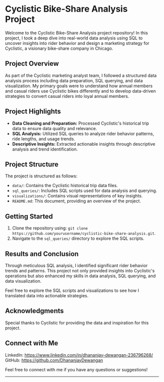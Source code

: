 # Cyclistic Bike-Share Analysis Project

Welcome to the Cyclistic Bike-Share Analysis project repository! In this project, I took a deep dive into real-world data analysis using SQL to uncover insights into rider behavior and design a marketing strategy for Cyclistic, a visionary bike-share company in Chicago.

## Project Overview

As part of the Cyclistic marketing analyst team, I followed a structured data analysis process including data preparation, SQL querying, and data visualization. My primary goals were to understand how annual members and casual riders use Cyclistic bikes differently and to develop data-driven strategies to convert casual riders into loyal annual members.

## Project Highlights

- **Data Cleaning and Preparation:** Processed Cyclistic's historical trip data to ensure data quality and relevance.
- **SQL Analysis:** Utilized SQL queries to analyze rider behavior patterns, ride lengths, and usage trends.
- **Descriptive Insights:** Extracted actionable insights through descriptive analysis and trend identification.

## Project Structure

The project is structured as follows:

- `data/`: Contains the Cyclistic historical trip data files.
- `sql_queries/`: Includes SQL scripts used for data analysis and querying.
- `visualizations/`: Contains visual representations of key insights.
- `README.md`: This document, providing an overview of the project.

## Getting Started

1. Clone the repository using: `git clone https://github.com/yourusername/cyclistic-bike-share-analysis.git`.
2. Navigate to the `sql_queries/` directory to explore the SQL scripts.

## Results and Conclusion

Through meticulous SQL analysis, I identified significant rider behavior trends and patterns. This project not only provided insights into Cyclistic's operations but also enhanced my skills in data analysis, SQL querying, and data visualization.

Feel free to explore the SQL scripts and visualizations to see how I translated data into actionable strategies.

## Acknowledgments

Special thanks to Cyclistic for providing the data and inspiration for this project.

## Connect with Me

LinkedIn: https://www.linkedin.com/in/dhananjay-dewangan-236796268/
GitHub: https://github.com/DhananjayDewangan

Feel free to connect with me if you have any questions or suggestions!

---
